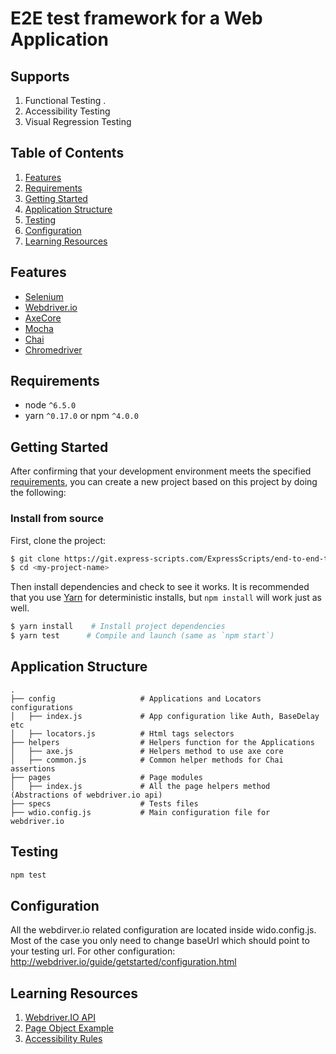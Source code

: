 #  E2E test framework  for a Web Application

## Supports
 1. Functional Testing .
 1. Accessibility Testing
 1. Visual Regression Testing


## Table of Contents
1. [Features](#features)
1. [Requirements](#requirements)
1. [Getting Started](#getting-started)
1. [Application Structure](#application-structure)
1. [Testing](#testing)
1. [Configuration](#configuration)
1. [Learning Resources](#learning-resources)

## Features
* [Selenium](http://www.seleniumhq.org/)
* [Webdriver.io](http://webdriver.io/)
* [AxeCore](https://github.com/dequelabs/axe-core)
* [Mocha](https://mochajs.org/)
* [Chai](https://github.com/chaijs/chai)
* [Chromedriver](https://sites.google.com/a/chromium.org/chromedriver/)


## Requirements
* node `^6.5.0`
* yarn `^0.17.0` or npm `^4.0.0`

## Getting Started

After confirming that your development environment meets the specified [requirements](#requirements), you can create a new project based on this project by doing the following:

### Install from source

First, clone the project:

```bash
$ git clone https://git.express-scripts.com/ExpressScripts/end-to-end-testing-starter.git <my-project-name>
$ cd <my-project-name>
```

Then install dependencies and check to see it works. It is recommended that you use [Yarn](https://yarnpkg.com/) for deterministic installs, but `npm install` will work just as well.

```bash
$ yarn install    # Install project dependencies
$ yarn test      # Compile and launch (same as `npm start`)
```
## Application Structure
```
.
├── config                   # Applications and Locators configurations
│   ├── index.js             # App configuration like Auth, BaseDelay etc
│   ├── locators.js          # Html tags selectors
├── helpers                  # Helpers function for the Applications
│   ├── axe.js               # Helpers method to use axe core
│   ├── common.js            # Common helper methods for Chai assertions
├── pages                    # Page modules
│   ├── index.js             # All the page helpers method (Abstractions of webdriver.io api)
├── specs                    # Tests files
├── wdio.config.js           # Main configuration file for webdriver.io

```
## Testing
```bash
npm test
```
## Configuration
All the webdirver.io related configuration are located inside wido.config.js. Most of the case you only need to change baseUrl which should point to your testing url.
For other configuration:  http://webdriver.io/guide/getstarted/configuration.html

## Learning Resources
1. [Webdriver.IO API](http://webdriver.io/api.html)
1. [Page Object Example ](https://github.com/webdriverio/webdriverio/tree/master/examples/pageobject)
1. [Accessibility Rules](https://github.com/dequelabs/axe-core/blob/develop/doc/rule-descriptions.md)